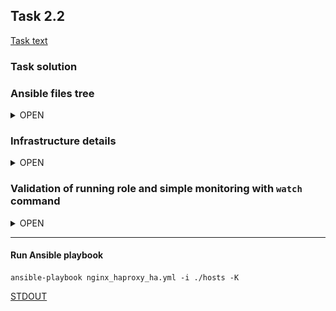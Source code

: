 ## Task 2.2

[Task text](task_text_2.2.png)


### Task solution

### Ansible files tree
<details>
  <summary>OPEN</summary>

```console
ansible
├── ansible.cfg
├── group_vars
│   ├── all
│   │   └── vars
│   ├── loadbalancers
│   └── webservers
├── hosts
├── host_vars
│   ├── ha1
│   ├── ha2
│   ├── web1
│   └── web2
├── infra.txt
├── nginx_haproxy_ha.yml
├── roles
│   ├── ansible-ssh-copy-id
│   │   ├── README.md
│   │   ├── tasks
│   │   │   └── main.yml
│   │   └── vars
│   │       └── main.yml
│   ├── ha-proxy
│   │   ├── handlers
│   │   │   └── main.yml
│   │   ├── README.md
│   │   ├── tasks
│   │   │   └── main.yml
│   │   └── templates
│   │       └── haproxy.cfg.j2
│   ├── keepalived
│   │   ├── handlers
│   │   │   └── main.yml
│   │   ├── README.md
│   │   ├── tasks
│   │   │   └── main.yml
│   │   ├── templates
│   │   │   └── keepalived.conf.j2
│   │   └── vars
│   │       └── main.yml
│   └── nginx
│       ├── handlers
│       │   └── main.yml
│       ├── README.md
│       ├── tasks
│       │   └── main.yml
│       ├── templates
│       │   ├── index.html.j2
│       │   └── nginx.conf.j2
│       └── vars
│           └── main.yml
└── tmux.sh
```

</details>

### Infrastructure details
<details>
  <summary>OPEN</summary>

**4 VM boxes with CentOS**
- VM-1 (192.168.57.4): NGINX webserver # 1  
- VM-2 (192.168.57.5): NGINX webserver # 2  
- VM-3 (192.168.57.6): HAproxy and Keepalived server # 1 (master node)  
- VM-4 (192.168.57.7): HAproxy and Keepalived server # 2 (backup node)  
- Keepalived floating (virtual) IP: 192.168.57.10  

</details>
  

### Validation of running role and simple monitoring with `watch` command
<details>
  <summary>OPEN</summary>

![task_2.1.gif](nginx_haproxy_ha.gif)

</details>

---

#### Run Ansible playbook
```console
ansible-playbook nginx_haproxy_ha.yml -i ./hosts -K
```
[STDOUT](STDOUT_nginx_haproxy_ha.txt)  

</details>
